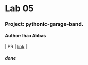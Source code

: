 
# Lab 05
### Project: pythonic-garage-band.
#### Author: Ihab Abbas


| PR     | 	[link](https://github.com/ihababbas/pythonic-garage-band./pull/1) |


##### done
